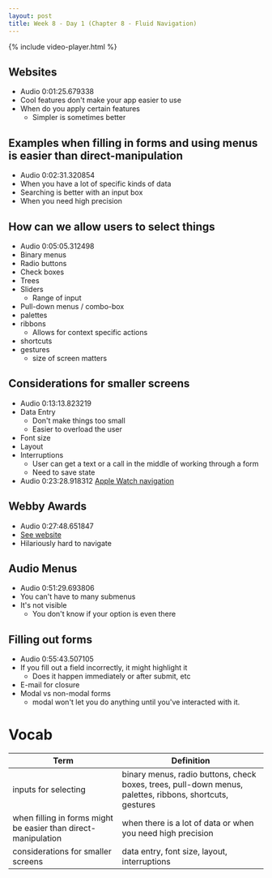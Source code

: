 ```yaml
---
layout: post
title: Week 8 - Day 1 (Chapter 8 - Fluid Navigation)
---
```


{% include video-player.html %}

<script>
  new AudioNavigator({videoId:"E0Fh3LN1k1g"});
</script>

## Websites

+ Audio 0:01:25.679338
+ Cool features don't make your app easier to use
+ When do you apply certain features
  + Simpler is sometimes better

## Examples when filling in forms and using menus is easier than direct-manipulation

+ Audio 0:02:31.320854
+ When you have a lot of specific kinds of data
+ Searching is better with an input box
+ When you need high precision

## How can we allow users to select things

+ Audio 0:05:05.312498
+ Binary menus
+ Radio buttons
+ Check boxes
+ Trees
+ Sliders
  + Range of input
+ Pull-down menus / combo-box
+ palettes
+ ribbons
  + Allows for context specific actions
+ shortcuts
+ gestures
  + size of screen matters

## Considerations for smaller screens

+ Audio 0:13:13.823219
+ Data Entry
  + Don't make things too small
  + Easier to overload the user
+ Font size
+ Layout
+ Interruptions
  + User can get a text or a call in the middle of working through a form
  + Need to save state
+ Audio 0:23:28.918312
[Apple Watch navigation](https://www.youtube.com/watch?v=0sU2Vv7twmc)

## Webby Awards

+ Audio 0:27:48.651847
+ [See website](http://webbyawards.com/winners/2016/)
+ Hilariously hard to navigate

## Audio Menus

+ Audio 0:51:29.693806
+ You can't have to many submenus
+ It's not visible
  + You don't know if your option is even there

## Filling out forms

+ Audio 0:55:43.507105
+ If you fill out a field incorrectly, it might highlight it
  + Does it happen immediately or after submit, etc
+ E-mail for closure
+ Modal vs non-modal forms
  + modal won't let you do anything until you've interacted with it.

# Vocab

| Term | Definition |
| --- | --- |
| inputs for selecting | binary menus, radio buttons, check boxes, trees, pull-down menus, palettes, ribbons, shortcuts, gestures |
| when filling in forms might be easier than direct-manipulation | when there is a lot of data or when you need high precision |
| considerations for smaller screens | data entry, font size, layout, interruptions |

